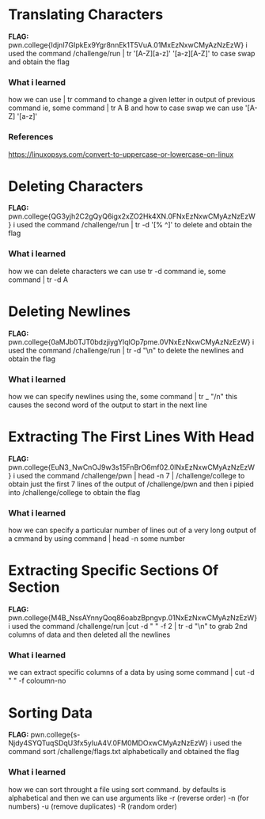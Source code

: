 # Translating Characters 

**FLAG:** pwn.college{Idjnl7GIpkEx9Ygr8nnEk1T5VuA.01MxEzNxwCMyAzNzEzW}
i used the command  /challenge/run | tr '[A-Z][a-z]' '[a-z][A-Z]' to case swap and obtain the flag

### What i learned 
how we can use | tr command to change a given letter in output of previous command ie, some command | tr A B and how to case swap we can use '[A-Z] '[a-z]' 

### References 
https://linuxopsys.com/convert-to-uppercase-or-lowercase-on-linux

# Deleting Characters 

**FLAG:** pwn.college{QG3yjh2C2gQyQ6igx2xZO2Hk4XN.0FNxEzNxwCMyAzNzEzW}
i used the command /challenge/run | tr -d '[% ^]' to delete and obtain the flag

### What i learned 
how we can delete characters we can use tr -d command ie, some command | tr -d A

# Deleting Newlines 

**FLAG:** pwn.college{0aMJb0TJT0bdzjiygYlqlOp7pme.0VNxEzNxwCMyAzNzEzW}
i used the command /challenge/run | tr -d "\n" to delete the newlines and obtain the flag

### What i learned 
how we can specify newlines using the, some command | tr _ "/n" this causes the second word of the output to start in the next line 

#   Extracting The First Lines With Head 

**FLAG:** pwn.college{EuN3_NwCnOJ9w3s15FnBrO6mf02.0lNxEzNxwCMyAzNzEzW}
i used the command /challenge/pwn | head -n 7 | /challenge/college to obtain just the first 7 lines of the output of /challenge/pwn and then i pipied into /challenge/college to obtain the flag

### What i learned 
how we can specify a particular number of lines out of a very long output of a cmmand by using command | head -n some number

# Extracting Specific Sections Of Section 

**FLAG:** pwn.college{M4B_NssAYnnyQoq86oabzBpngvp.01NxEzNxwCMyAzNzEzW}
i used the command /challenge/run |cut -d " " -f 2 | tr -d "\n" to grab 2nd columns of data and then deleted all the newlines

### What i learned 
we can extract specific columns of a data by using some command | cut -d " " -f coloumn-no

# Sorting Data 

**FLAG:** pwn.college{s-Njdy4SYQTuqSDqU3fx5yIuA4V.0FM0MDOxwCMyAzNzEzW}
i used the command sort /challenge/flags.txt alphabetically and obtained the flag 

### What i learned 
how we can sort throught a file using sort command. by defaults is alphabetical and then we can use arguments like -r (reverse order) -n (for numbers) -u (remove duplicates) -R (random order)


